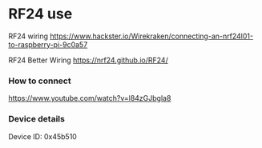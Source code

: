 # RF24 use


RF24 wiring
https://www.hackster.io/Wirekraken/connecting-an-nrf24l01-to-raspberry-pi-9c0a57

RF24 Better Wiring
https://nrf24.github.io/RF24/

### How to connect
https://www.youtube.com/watch?v=l84zGJbgla8

### Device details

Device ID: 0x45b510
